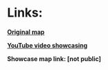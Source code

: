 # Links:
**[Original map](https://steamcommunity.com/sharedfiles/filedetails/?id=2640563564)**

**[YouTube video showcasing](https://youtu.be/XiqDX2Qs8eY)**

**Showcase map link: [not public]**
